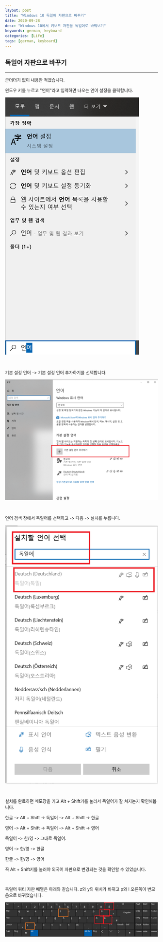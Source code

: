 ```yaml
---
layout: post
title: "Windows 10 독일어 자판으로 바꾸기"
date: 2020-09-28
desc: "Windows 10에서 키보드 자판을 독일어로 바꿔보기"
keywords: german, keyboard
categories: [Life]
tags: [german, keyboard]
---
```


## 독일어 자판으로 바꾸기 

___

군더더기 없이 내용만 적겠습니다. 

윈도우 키를 누르고 "언어"라고 입력하면 나오는 언어 설정을 클릭합니다. 

![German_keyboard_01](../../../static/assets/img/blog/life/deutsche/German_keyboard_01.png)

<br>

기본 설정 언어 -> 기본 설정 언어 추가하기를 선택합니다. 

![German_keyboard_02](../../../static/assets/img/blog/life/deutsche/German_keyboard_02.png)

<br>

언어 검색 창에서 독일어를 선택하고 -> 다음 -> 설치를 누릅니다. 

![German_keyboard_03](../../../static/assets/img/blog/life/deutsche/German_keyboard_03.png)

<br>

설치를 완료하면 메모장을 키고 Alt + Shift키를 눌러서 독일어가 잘 쳐지는지 확인해봅니다. 

한글 -> Alt + Shift -> 독일어 -> Alt + Shift -> 한글

영어 -> Alt + Shift -> 독일어 -> Alt + Shift -> 영어

독일어 -> 한/영 -> 그대로 독일어. 

영어 -> 한/영 -> 한글

한글 -> 한/영 -> 영어

꼭 Alt + Shift키를 눌러야 외국어 자판으로 변경되는 것을 확인할 수 있었습니다. 

<br>

독일어 쿼티 자판 배열은 아래와 같습니다. z와 y의 위치가 바뀌고 p와 l 오른쪽이 변모음으로 바뀌었습니다.

![German_keyboard_04](../../../static/assets/img/blog/life/deutsche/German_keyboard_04.png)